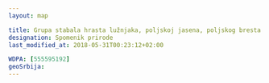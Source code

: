 ```yaml
---
layout: map

title: Grupa stabala hrasta lužnjaka, poljskoj jasena, poljskog bresta i sitnolisne lipe – Ljubičevo
designation: Spomenik prirode
last_modified_at: 2018-05-31T00:23:12+02:00

WDPA: [555595192]
geoSrbija:
---
```

